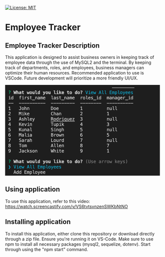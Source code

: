 [![License: MIT](https://img.shields.io/badge/License-MIT-yellow.svg)](https://opensource.org/licenses/MIT)

# Employee Tracker

## Employee Tracker Description

This application is designed to assist business owners in keeping track of employee data through the use of MySQL2 and the terminal. By keeping track of departments, roles, and employees, business managers can optimize their human resources. Recommended application to use is VSCode. Future development will prioritize a more friendly UI/UX.

![Image of application](./assets/employee.png)

## Using application

To use this application, refer to this video: https://watch.screencastify.com/v/VS6tvtsvnzenSWKbNtNO

## Installing application

To install this application, either clone this repository or download directly through a zip file. Ensure you're running it on VS-Code. Make sure to use npm to install all necessary packages (mysql2, sequelize, dotenv). Start through using the "npm start" command.